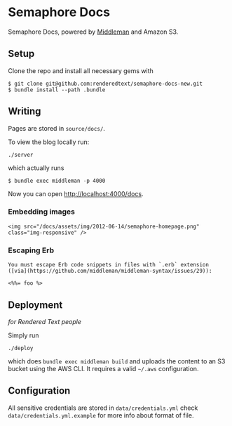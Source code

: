 # Semaphore Docs

Semaphore Docs, powered by [Middleman](http://middlemanapp.com) and Amazon S3.


## Setup

Clone the repo and install all necessary gems with

```
$ git clone git@github.com:renderedtext/semaphore-docs-new.git
$ bundle install --path .bundle
```


## Writing

Pages are stored in `source/docs/`.

To view the blog locally run:

```
./server
```

which actually runs

```
$ bundle exec middleman -p 4000
```

Now you can open [http://localhost:4000/docs](http://localhost:4000/docs).

### Embedding images

    <img src="/docs/assets/img/2012-06-14/semaphore-homepage.png" class="img-responsive" />

### Escaping Erb

    You must escape Erb code snippets in files with `.erb` extension ([via](https://github.com/middleman/middleman-syntax/issues/29)):

    <%%= foo %>


## Deployment

_for Rendered Text people_

Simply run

```
./deploy
```

which does `bundle exec middleman build` and uploads the content to an S3
bucket using the AWS CLI. It requires a valid `~/.aws` configuration.


## Configuration

All sensitive credentials are stored in `data/credentials.yml` check `data/credentials.yml.example` for more info about format of file.
